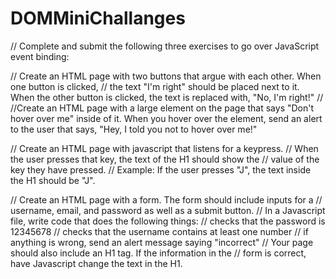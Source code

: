 # DOMMiniChallanges

// Complete and submit the following three exercises to go over JavaScript event binding:

// Create an HTML page with two buttons that argue with each other. When one button is clicked, 
// the text "I'm right" should be placed next to it. When the other button is clicked, the text is replaced with, "No, I'm right!"
// 
//Create an HTML page with a large element on the page that says "Don't hover over me" inside of it. When you hover over the element, send an alert to the user that says, "Hey, I told you not to hover over me!"

// Create an HTML page with javascript that listens for a keypress.
// When the user presses that key, the text of the H1 should show the 
// value of the key they have pressed.
// Example: If the user presses "J", the text inside the H1 should be "J".

// Create an HTML page with a form. The form should include inputs for a 
// username, email, and password as well as a submit button.
// In a Javascript file, write code that does the following things:
// checks that the password is 12345678
// checks that the username contains at least one number
// if anything is wrong, send an alert message saying "incorrect"
// Your page should also include an H1 tag. If the information in the 
// form is correct, have Javascript change the text in the H1.
